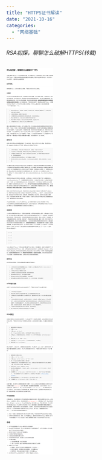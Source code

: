 ```yaml
---
title: "HTTPS证书解读"
date: "2021-10-16"
categories: 
  - "网络基础"
---
```


###### RSA初探，聊聊怎么破解HTTPS(转载)

[![转载](images/%E8%81%8A%E8%81%8A%E6%80%8E%E4%B9%88%E7%A0%B4%E8%A7%A3HTTPS.png "转载")](https://juejin.cn/post/6844904087205445640 "转载")
